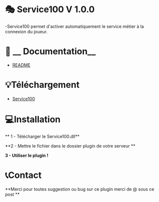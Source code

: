 # :performing_arts: __Service100__ V 1.0.0

-Service100 permet d'activer automatiquement le service métier à la connexion du joueur.

# :blue_book:  __ Documentation__

- [README](https://github.com/cole100st/Service100/tree/main) 

# :bulb:__Téléchargement__ 

- [Service100](https://github.com/cole100st/Service100/releases/tag/Service100)

# :computer:__Installation__

** 1 - Télécharger le Service100.dll**

**2 - Mettre le fichier dans le dossier plugin de votre serveur **

**3 - Utiliser le plugin !**

# :telephone_receiver:__Contact__ 

**Merci pour toutes suggestion ou bug sur ce plugin merci de @ sous ce post **
